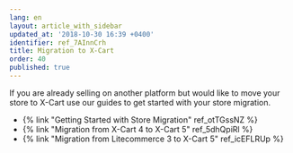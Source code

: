 ```yaml
---
lang: en
layout: article_with_sidebar
updated_at: '2018-10-30 16:39 +0400'
identifier: ref_7AInnCrh
title: Migration to X-Cart
order: 40
published: true
---
```

If you are already selling on another platform but would like to move your store to X-Cart use our guides to get started with your store migration.

* {% link "Getting Started with Store Migration" ref_otTGssNZ %}
* {% link "Migration from X-Cart 4 to X-Cart 5" ref_5dhQpiRl %}
* {% link "Migration from Litecommerce 3 to X-Cart 5" ref_icEFLRUp %}
